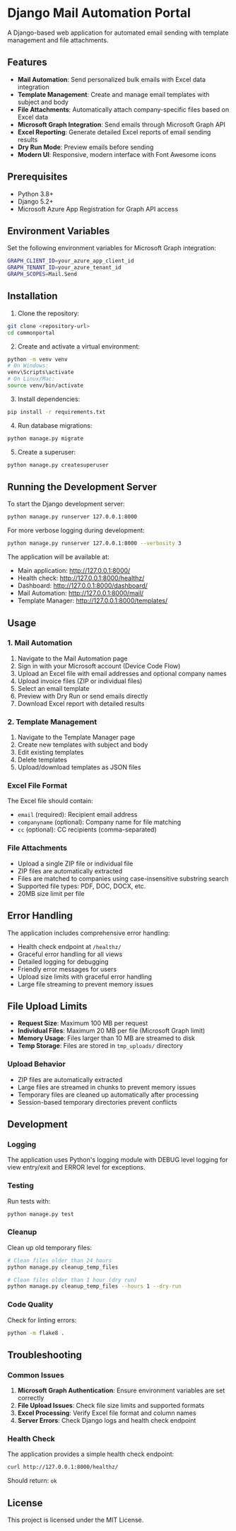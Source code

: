 # Django Mail Automation Portal

A Django-based web application for automated email sending with template management and file attachments.

## Features

- **Mail Automation**: Send personalized bulk emails with Excel data integration
- **Template Management**: Create and manage email templates with subject and body
- **File Attachments**: Automatically attach company-specific files based on Excel data
- **Microsoft Graph Integration**: Send emails through Microsoft Graph API
- **Excel Reporting**: Generate detailed Excel reports of email sending results
- **Dry Run Mode**: Preview emails before sending
- **Modern UI**: Responsive, modern interface with Font Awesome icons

## Prerequisites

- Python 3.8+
- Django 5.2+
- Microsoft Azure App Registration for Graph API access

## Environment Variables

Set the following environment variables for Microsoft Graph integration:

```bash
GRAPH_CLIENT_ID=your_azure_app_client_id
GRAPH_TENANT_ID=your_azure_tenant_id
GRAPH_SCOPES=Mail.Send
```

## Installation

1. Clone the repository:
```bash
git clone <repository-url>
cd commonportal
```

2. Create and activate a virtual environment:
```bash
python -m venv venv
# On Windows:
venv\Scripts\activate
# On Linux/Mac:
source venv/bin/activate
```

3. Install dependencies:
```bash
pip install -r requirements.txt
```

4. Run database migrations:
```bash
python manage.py migrate
```

5. Create a superuser:
```bash
python manage.py createsuperuser
```

## Running the Development Server

To start the Django development server:

```bash
python manage.py runserver 127.0.0.1:8000
```

For more verbose logging during development:

```bash
python manage.py runserver 127.0.0.1:8000 --verbosity 3
```

The application will be available at:
- Main application: http://127.0.0.1:8000/
- Health check: http://127.0.0.1:8000/healthz/
- Dashboard: http://127.0.0.1:8000/dashboard/
- Mail Automation: http://127.0.0.1:8000/mail/
- Template Manager: http://127.0.0.1:8000/templates/

## Usage

### 1. Mail Automation

1. Navigate to the Mail Automation page
2. Sign in with your Microsoft account (Device Code Flow)
3. Upload an Excel file with email addresses and optional company names
4. Upload invoice files (ZIP or individual files)
5. Select an email template
6. Preview with Dry Run or send emails directly
7. Download Excel report with detailed results

### 2. Template Management

1. Navigate to the Template Manager page
2. Create new templates with subject and body
3. Edit existing templates
4. Delete templates
5. Upload/download templates as JSON files

### Excel File Format

The Excel file should contain:
- `email` (required): Recipient email address
- `companyname` (optional): Company name for file matching
- `cc` (optional): CC recipients (comma-separated)

### File Attachments

- Upload a single ZIP file or individual file
- ZIP files are automatically extracted
- Files are matched to companies using case-insensitive substring search
- Supported file types: PDF, DOC, DOCX, etc.
- 20MB size limit per file

## Error Handling

The application includes comprehensive error handling:
- Health check endpoint at `/healthz/`
- Graceful error handling for all views
- Detailed logging for debugging
- Friendly error messages for users
- Upload size limits with graceful error handling
- Large file streaming to prevent memory issues

## File Upload Limits

- **Request Size**: Maximum 100 MB per request
- **Individual Files**: Maximum 20 MB per file (Microsoft Graph limit)
- **Memory Usage**: Files larger than 10 MB are streamed to disk
- **Temp Storage**: Files are stored in `tmp_uploads/` directory

### Upload Behavior
- ZIP files are automatically extracted
- Large files are streamed in chunks to prevent memory issues
- Temporary files are cleaned up automatically after processing
- Session-based temporary directories prevent conflicts

## Development

### Logging

The application uses Python's logging module with DEBUG level logging for view entry/exit and ERROR level for exceptions.

### Testing

Run tests with:
```bash
python manage.py test
```

### Cleanup

Clean up old temporary files:
```bash
# Clean files older than 24 hours
python manage.py cleanup_temp_files

# Clean files older than 1 hour (dry run)
python manage.py cleanup_temp_files --hours 1 --dry-run
```

### Code Quality

Check for linting errors:
```bash
python -m flake8 .
```

## Troubleshooting

### Common Issues

1. **Microsoft Graph Authentication**: Ensure environment variables are set correctly
2. **File Upload Issues**: Check file size limits and supported formats
3. **Excel Processing**: Verify Excel file format and column names
4. **Server Errors**: Check Django logs and health check endpoint

### Health Check

The application provides a simple health check endpoint:
```bash
curl http://127.0.0.1:8000/healthz/
```

Should return: `ok`

## License

This project is licensed under the MIT License.
